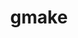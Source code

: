 ---
title: "gmake"
layout: cache
categories: [package, develop-2023-05-21]
meta: {"versions": ["4.4.1"], "compilers": ["gcc@=11.1.0", "gcc@=11.3.0", "gcc@=12.1.0", "gcc@=12.3.0", "gcc@=7.3.1", "gcc@=7.5.0", "intel@=2021.9.0", "oneapi@=2023.0.0"], "oss": ["amzn2", "ubuntu18.04", "ubuntu20.04", "ubuntu22.04"], "platforms": ["linux"], "targets": ["aarch64", "neoverse_n1", "neoverse_v1", "ppc64le", "skylake_avx512", "x86_64", "x86_64_v3"], "stacks": ["aws-ahug", "aws-ahug-aarch64", "aws-isc", "aws-isc-aarch64", "aws-pcluster-icelake", "aws-pcluster-neoverse_n1", "aws-pcluster-neoverse_v1", "aws-pcluster-skylake", "build_systems", "data-vis-sdk", "e4s", "e4s-oneapi", "e4s-power", "gpu-tests", "ml-linux-x86_64-cpu", "ml-linux-x86_64-cuda", "ml-linux-x86_64-rocm", "radiuss", "radiuss-aws", "radiuss-aws-aarch64", "root", "tutorial"], "num_specs": 12, "num_specs_by_stack": {"aws-ahug-aarch64": 2, "root": 12, "aws-pcluster-neoverse_n1": 2, "radiuss-aws-aarch64": 2, "aws-pcluster-neoverse_v1": 2, "aws-isc-aarch64": 2, "aws-pcluster-icelake": 3, "aws-pcluster-skylake": 3, "radiuss-aws": 1, "aws-isc": 1, "aws-ahug": 1, "radiuss": 1, "build_systems": 1, "e4s-power": 1, "gpu-tests": 1, "e4s": 1, "data-vis-sdk": 1, "e4s-oneapi": 1, "ml-linux-x86_64-cuda": 1, "ml-linux-x86_64-rocm": 1, "tutorial": 2, "ml-linux-x86_64-cpu": 1}}
spec_details: [{"hash": "knh273j4y5ql42h4czp554gh36jibbd4", "compiler": "gcc@=7.3.1", "versions": ["4.4.1"], "os": "amzn2", "platform": "linux", "target": "aarch64", "variants": ["build_system=autotools", "~guile"], "stacks": ["aws-ahug-aarch64", "root", "aws-pcluster-neoverse_n1", "radiuss-aws-aarch64", "aws-pcluster-neoverse_v1", "aws-isc-aarch64"], "size": "-", "tarball": "https://binaries.spack.io/develop-2023-05-21/build_cache/linux-amzn2-aarch64/gcc-7.3.1/gmake-4.4.1/linux-amzn2-aarch64-gcc-7.3.1-gmake-4.4.1-knh273j4y5ql42h4czp554gh36jibbd4.spack"}, {"hash": "wy7rswpahplqzjte2bhnqo2zlhcsxbmo", "compiler": "gcc@=7.3.1", "versions": ["4.4.1"], "os": "amzn2", "platform": "linux", "target": "neoverse_n1", "variants": ["build_system=autotools", "~guile"], "stacks": ["aws-ahug-aarch64", "aws-isc-aarch64", "root", "radiuss-aws-aarch64"], "size": "-", "tarball": "https://binaries.spack.io/develop-2023-05-21/build_cache/linux-amzn2-neoverse_n1/gcc-7.3.1/gmake-4.4.1/linux-amzn2-neoverse_n1-gcc-7.3.1-gmake-4.4.1-wy7rswpahplqzjte2bhnqo2zlhcsxbmo.spack"}, {"hash": "npwqwqesv3m6ivjpufo57u55ry36sfz2", "compiler": "gcc@=7.3.1", "versions": ["4.4.1"], "os": "amzn2", "platform": "linux", "target": "x86_64_v3", "variants": ["build_system=autotools", "~guile"], "stacks": ["aws-pcluster-icelake", "aws-pcluster-skylake", "radiuss-aws", "aws-isc", "root", "aws-ahug"], "size": "-", "tarball": "https://binaries.spack.io/develop-2023-05-21/build_cache/linux-amzn2-x86_64_v3/gcc-7.3.1/gmake-4.4.1/linux-amzn2-x86_64_v3-gcc-7.3.1-gmake-4.4.1-npwqwqesv3m6ivjpufo57u55ry36sfz2.spack"}, {"hash": "4qyxlwtrnqpt4qpq5xnezqlxuxlborbg", "compiler": "gcc@=12.3.0", "versions": ["4.4.1"], "os": "amzn2", "platform": "linux", "target": "neoverse_v1", "variants": ["build_system=autotools", "~guile"], "stacks": ["aws-pcluster-neoverse_n1", "aws-pcluster-neoverse_v1", "root"], "size": "-", "tarball": "https://binaries.spack.io/develop-2023-05-21/build_cache/linux-amzn2-neoverse_v1/gcc-12.3.0/gmake-4.4.1/linux-amzn2-neoverse_v1-gcc-12.3.0-gmake-4.4.1-4qyxlwtrnqpt4qpq5xnezqlxuxlborbg.spack"}, {"hash": "sijqodtj6ayd5to65olfbfbqtc2b7sxo", "compiler": "gcc@=12.3.0", "versions": ["4.4.1"], "os": "amzn2", "platform": "linux", "target": "skylake_avx512", "variants": ["build_system=autotools", "~guile"], "stacks": ["aws-pcluster-icelake", "aws-pcluster-skylake", "root"], "size": "-", "tarball": "https://binaries.spack.io/develop-2023-05-21/build_cache/linux-amzn2-skylake_avx512/gcc-12.3.0/gmake-4.4.1/linux-amzn2-skylake_avx512-gcc-12.3.0-gmake-4.4.1-sijqodtj6ayd5to65olfbfbqtc2b7sxo.spack"}, {"hash": "pmokcejr3z7rw26ai2hvuzrihvha2sth", "compiler": "intel@=2021.9.0", "versions": ["4.4.1"], "os": "amzn2", "platform": "linux", "target": "skylake_avx512", "variants": ["build_system=autotools", "~guile"], "stacks": ["aws-pcluster-icelake", "aws-pcluster-skylake", "root"], "size": "-", "tarball": "https://binaries.spack.io/develop-2023-05-21/build_cache/linux-amzn2-skylake_avx512/intel-2021.9.0/gmake-4.4.1/linux-amzn2-skylake_avx512-intel-2021.9.0-gmake-4.4.1-pmokcejr3z7rw26ai2hvuzrihvha2sth.spack"}, {"hash": "rvx5y6nxfc6gxcgopkfsr4ryrixsf3i2", "compiler": "gcc@=7.5.0", "versions": ["4.4.1"], "os": "ubuntu18.04", "platform": "linux", "target": "x86_64_v3", "variants": ["build_system=autotools", "~guile"], "stacks": ["radiuss", "root", "build_systems"], "size": "-", "tarball": "https://binaries.spack.io/develop-2023-05-21/build_cache/linux-ubuntu18.04-x86_64_v3/gcc-7.5.0/gmake-4.4.1/linux-ubuntu18.04-x86_64_v3-gcc-7.5.0-gmake-4.4.1-rvx5y6nxfc6gxcgopkfsr4ryrixsf3i2.spack"}, {"hash": "lczvfrjva6qfeypbzaaqclnjol5an5vq", "compiler": "gcc@=11.1.0", "versions": ["4.4.1"], "os": "ubuntu20.04", "platform": "linux", "target": "ppc64le", "variants": ["build_system=autotools", "~guile"], "stacks": ["e4s-power", "root"], "size": "-", "tarball": "https://binaries.spack.io/develop-2023-05-21/build_cache/linux-ubuntu20.04-ppc64le/gcc-11.1.0/gmake-4.4.1/linux-ubuntu20.04-ppc64le-gcc-11.1.0-gmake-4.4.1-lczvfrjva6qfeypbzaaqclnjol5an5vq.spack"}, {"hash": "f7q7urrxl4umycplslmjl7rpip2vgmkx", "compiler": "gcc@=11.1.0", "versions": ["4.4.1"], "os": "ubuntu20.04", "platform": "linux", "target": "x86_64_v3", "variants": ["build_system=autotools", "~guile"], "stacks": ["gpu-tests", "e4s", "root", "data-vis-sdk"], "size": "-", "tarball": "https://binaries.spack.io/develop-2023-05-21/build_cache/linux-ubuntu20.04-x86_64_v3/gcc-11.1.0/gmake-4.4.1/linux-ubuntu20.04-x86_64_v3-gcc-11.1.0-gmake-4.4.1-f7q7urrxl4umycplslmjl7rpip2vgmkx.spack"}, {"hash": "zyjrgjdl76mv6i4uwx2j4mvi3zzmzv2d", "compiler": "oneapi@=2023.0.0", "versions": ["4.4.1"], "os": "ubuntu20.04", "platform": "linux", "target": "x86_64", "variants": ["build_system=autotools", "~guile"], "stacks": ["e4s-oneapi", "root"], "size": "-", "tarball": "https://binaries.spack.io/develop-2023-05-21/build_cache/linux-ubuntu20.04-x86_64/oneapi-2023.0.0/gmake-4.4.1/linux-ubuntu20.04-x86_64-oneapi-2023.0.0-gmake-4.4.1-zyjrgjdl76mv6i4uwx2j4mvi3zzmzv2d.spack"}, {"hash": "nzrj5ikqcixyg625nmpho4a32fmd64qy", "compiler": "gcc@=11.3.0", "versions": ["4.4.1"], "os": "ubuntu22.04", "platform": "linux", "target": "x86_64_v3", "variants": ["build_system=autotools", "~guile"], "stacks": ["root", "ml-linux-x86_64-cuda", "ml-linux-x86_64-rocm", "tutorial", "ml-linux-x86_64-cpu"], "size": "-", "tarball": "https://binaries.spack.io/develop-2023-05-21/build_cache/linux-ubuntu22.04-x86_64_v3/gcc-11.3.0/gmake-4.4.1/linux-ubuntu22.04-x86_64_v3-gcc-11.3.0-gmake-4.4.1-nzrj5ikqcixyg625nmpho4a32fmd64qy.spack"}, {"hash": "oijp5gdmzxgghpcsszawnu7d4e7cddid", "compiler": "gcc@=12.1.0", "versions": ["4.4.1"], "os": "ubuntu22.04", "platform": "linux", "target": "x86_64_v3", "variants": ["build_system=autotools", "~guile"], "stacks": ["tutorial", "root"], "size": "-", "tarball": "https://binaries.spack.io/develop-2023-05-21/build_cache/linux-ubuntu22.04-x86_64_v3/gcc-12.1.0/gmake-4.4.1/linux-ubuntu22.04-x86_64_v3-gcc-12.1.0-gmake-4.4.1-oijp5gdmzxgghpcsszawnu7d4e7cddid.spack"}]
---